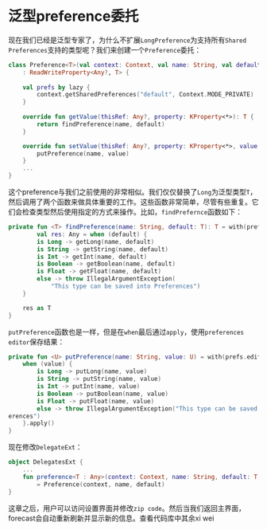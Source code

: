 # 泛型preference委托

现在我们已经是泛型专家了，为什么不扩展`LongPreference`为支持所有`Shared Preferences`支持的类型呢？我们来创建一个`Preference`委托：

```kotlin
class Preference<T>(val context: Context, val name: String, val default: T)
    : ReadWriteProperty<Any?, T> {
	
	val prefs by lazy {
	    context.getSharedPreferences("default", Context.MODE_PRIVATE)
    }
	
	override fun getValue(thisRef: Any?, property: KProperty<*>): T {
		return findPreference(name, default)
	}

	override fun setValue(thisRef: Any?, property: KProperty<*>, value: T) {
        putPreference(name, value)
    }
	...
}
```

这个preference与我们之前使用的非常相似。我们仅仅替换了`Long`为泛型类型`T`，然后调用了两个函数来做具体重要的工作。这些函数非常简单，尽管有些重复。它们会检查类型然后使用指定的方式来操作。比如，`findPrefernce`函数如下：

```kotlin
private fun <T> findPreference(name: String, default: T): T = with(prefs) {
        val res: Any = when (default) {
        is Long -> getLong(name, default)
        is String -> getString(name, default)
        is Int -> getInt(name, default)
        is Boolean -> getBoolean(name, default)
        is Float -> getFloat(name, default)
        else -> throw IllegalArgumentException(
            "This type can be saved into Preferences")
    }

	res as T
}
```

`putPreference`函数也是一样，但是在`when`最后通过`apply`，使用`preferences editor`保存结果：

```kotlin
private fun <U> putPreference(name: String, value: U) = with(prefs.edit()) {
    when (value) {
        is Long -> putLong(name, value)
        is String -> putString(name, value)
        is Int -> putInt(name, value)
        is Boolean -> putBoolean(name, value)
        is Float -> putFloat(name, value)
        else -> throw IllegalArgumentException("This type can be saved into Pref\
erences")
    }.apply()
}
```

现在修改`DelegateExt`：

```kotlin
object DelegatesExt {
	...
	fun preference<T : Any>(context: Context, name: String, default: T)
	    = Preference(context, name, default)
}
```

这章之后，用户可以访问设置界面并修改`zip code`。然后当我们返回主界面，forecast会自动重新刷新并显示新的信息。查看代码库中其余xi wei
